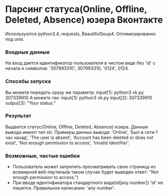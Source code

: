 # Парсинг статуса(Online, Offline, Deleted, Absence) юзера Вконтакте #

Используются python3.4, requests, BeautifulSoup4.
Оптимизированно под unix.

### Входные данные ###
На вход дается идентификатор пользователя в чистом виде без 'id' с начала и символов: '307993310', 307993310, '0124', 0124.
### Способы запуска ###
Вы можете передать сразу же параметр:
input[1]: python3 vk.py 307339910
А можете так:
input[1]: python3 vk.py
input[2]: 307339910
output[3]: "Your status."
### Результат ###
Выдается статус(Online, Offline, Deleted, Absence) юзера. Данные вывода имеют тип str.
Примеры данных вывода: 'Online', 'Был в сети 1 час назад', 'The user is absent', 'Account has been deleted or does not exist', 'Not enough permission to access', 'Invalid identifier'.
### Возможные, частые ошибки ###
* Пользователь может запретить просматривать свою страницу из всемирной веб-паутины(в таком случае будет выведен ответ: "Not enough permission to access.")
* При вводе идентификатора стандартного вида(id[any number]) 'id' не пишется. Правильное написание: 'any number'.